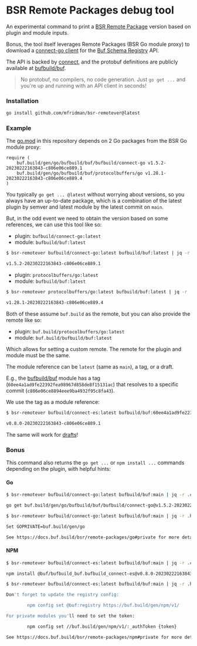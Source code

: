 # BSR Remote Packages debug tool

An experimental command to print a
[BSR Remote Package](https://docs.buf.build/bsr/remote-packages/overview) version based on plugin
and module inputs.

Bonus, the tool itself leverages Remote Packages (BSR Go module proxy) to download a
[connect-go client](https://connect.build/docs/go) for the
[Buf Schema Registry](https://docs.buf.build/bsr/introduction) API.

The API is backed by [connect](https://connect.build/), and the protobuf definitions are publicly
available at [bufbuild/buf](https://buf.build/bufbuild/buf).

> No protobuf, no compilers, no code generation. Just `go get ...` and you're up and running with an
> API client in seconds!

### Installation

```sh
go install github.com/mfridman/bsr-remotever@latest
```

### Example

The [go.mod](https://github.com/mfridman/bsr-remotever/blob/main/go.mod) in this repository depends
on 2 Go packages from the BSR Go module proxy:

```
require (
	buf.build/gen/go/bufbuild/buf/bufbuild/connect-go v1.5.2-20230222163843-c806e06ce889.1
	buf.build/gen/go/bufbuild/buf/protocolbuffers/go v1.28.1-20230222163843-c806e06ce889.4
)
```

You typically `go get ... @latest` without worrying about versions, so you always have an up-to-date
package, which is a combination of the latest plugin by semver and latest module by the latest
commit on `main`.

But, in the odd event we need to obtain the version based on some references, we can use this tool
like so:

- plugin: `bufbuild/connect-go:latest`
- module: `bufbuild/buf:latest`

```sh
$ bsr-remotever bufbuild/connect-go:latest bufbuild/buf:latest | jq -r .version

v1.5.2-20230222163843-c806e06ce889.1
```

- plugin: `protocolbuffers/go:latest`
- module: `bufbuild/buf:latest`

```sh
$ bsr-remotever protocolbuffers/go:latest bufbuild/buf:latest | jq -r .version

v1.28.1-20230222163843-c806e06ce889.4
```

Both of these assume `buf.build` as the remote, but you can also provide the remote like so:

- plugin: `buf.build/protocolbuffers/go:latest`
- module: `buf.build/bufbuild/buf:latest`

Which allows for setting a custom remote. The remote for the plugin and module must be the same.

The module reference can be `latest` (same as `main`), a tag, or a draft.

E.g., the [bufbuild/buf](https://buf.build/bufbuild/buf) module has a tag
(`60ee4a1ad9fe22392fea98967d858de8f15131ac`) that resolves to a specific commit
(`c806e06ce8894eee9ba4932f95c8fa43`).

We use the tag as a module reference:

```sh
$ bsr-remotever bufbuild/connect-es:latest bufbuild/buf:60ee4a1ad9fe22392fea98967d858de8f15131ac | jq -r .version

v0.8.0-20230222163843-c806e06ce889.1
```

The same will work for [drafts](https://docs.buf.build/bsr/overview#referencing-a-module)!

### Bonus

This command also returns the `go get ...` or `npm install ...` commands depending on the plugin,
with helpful hints:

#### Go

```sh
$ bsr-remotever bufbuild/connect-go:latest bufbuild/buf:main | jq -r .command

go get buf.build/gen/go/bufbuild/buf/bufbuild/connect-go@v1.5.2-20230222163843-c806e06ce889.1

$ bsr-remotever bufbuild/connect-go:latest bufbuild/buf:main | jq -r .hint

Set GOPRIVATE=buf.build/gen/go

See https://docs.buf.build/bsr/remote-packages/go#private for more details.
```

#### NPM

```sh
$ bsr-remotever bufbuild/connect-es:latest bufbuild/buf:main | jq -r .command

npm install @buf/bufbuild_buf.bufbuild_connect-es@v0.8.0-20230222163843-c806e06ce889.1

$ bsr-remotever bufbuild/connect-es:latest bufbuild/buf:main | jq -r .hint

Don't forget to update the registry config:

        npm config set @buf:registry https://buf.build/gen/npm/v1/

For private modules you'll need to set the token:

        npm config set //buf.build/gen/npm/v1/:_authToken {token}

See https://docs.buf.build/bsr/remote-packages/npm#private for more details.
```
